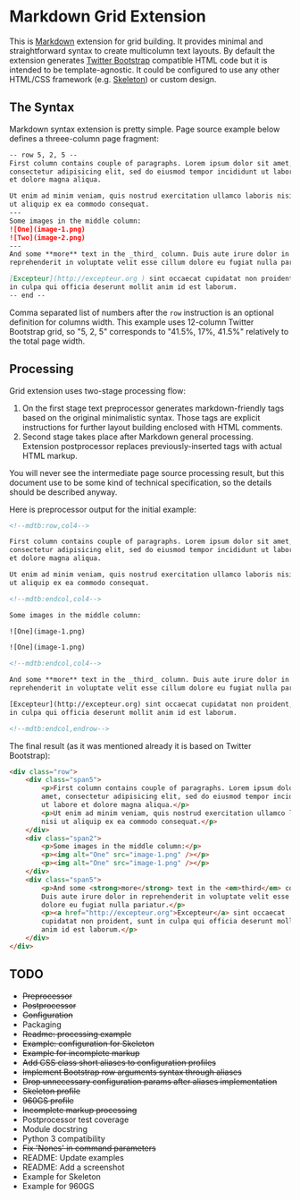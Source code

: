 # Markdown Grid Extension

This is [Markdown](http://daringfireball.net/projects/markdown/) extension
for grid building. It provides minimal and straightforward syntax to create
multicolumn text layouts. By default the extension generates [Twitter
Bootstrap](http://twitter.github.com/bootstrap/) compatible HTML code but
it is intended to be template-agnostic. It could be configured to use any other
HTML/CSS framework (e.g. [Skeleton](http://getskeleton.com)) or custom design.


## The Syntax

Markdown syntax extension is pretty simple. Page source example below defines
a threee-column page fragment:

```markdown
-- row 5, 2, 5 --
First column contains couple of paragraphs. Lorem ipsum dolor sit amet,
consectetur adipisicing elit, sed do eiusmod tempor incididunt ut labore 
et dolore magna aliqua.

Ut enim ad minim veniam, quis nostrud exercitation ullamco laboris nisi 
ut aliquip ex ea commodo consequat.
---
Some images in the middle column:
![One](image-1.png)
![Two](image-2.png)
---
And some **more** text in the _third_ column. Duis aute irure dolor in
reprehenderit in voluptate velit esse cillum dolore eu fugiat nulla pariatur.

[Excepteur](http://excepteur.org ) sint occaecat cupidatat non proident, sunt
in culpa qui officia deserunt mollit anim id est laborum.
-- end --
```

Comma separated list of numbers after the `row` instruction is an optional
definition for columns width. This example uses 12-column Twitter Bootstrap
grid, so "5, 2, 5" corresponds to "41.5%, 17%, 41.5%" relatively to the total
page width.


## Processing

Grid extension uses two-stage processing flow:

1. On the first stage text preprocessor generates markdown-friendly tags based
on the original minimalistic syntax. Those tags are explicit instructions for
further layout building enclosed with HTML comments.
2. Second stage takes place after Markdown general processing. Extension
postprocessor replaces previously-inserted tags with actual HTML markup.

You will never see the intermediate page source processing result, but this
document use to be some kind of technical specification, so the details should
be described anyway.

Here is preprocessor output for the initial example:

```html
<!--mdtb:row,col4-->

First column contains couple of paragraphs. Lorem ipsum dolor sit amet,
consectetur adipisicing elit, sed do eiusmod tempor incididunt ut labore 
et dolore magna aliqua.

Ut enim ad minim veniam, quis nostrud exercitation ullamco laboris nisi 
ut aliquip ex ea commodo consequat.

<!--mdtb:endcol,col4-->

Some images in the middle column:

![One](image-1.png)

![One](image-1.png)

<!--mdtb:endcol,col4-->

And some **more** text in the _third_ column. Duis aute irure dolor in
reprehenderit in voluptate velit esse cillum dolore eu fugiat nulla pariatur.

[Excepteur](http://excepteur.org) sint occaecat cupidatat non proident, sunt
in culpa qui officia deserunt mollit anim id est laborum.

<!--mdtb:endcol,endrow-->
```

The final result (as it was mentioned already it is based on Twitter 
Bootstrap):

```html
<div class="row">
	<div class="span5">
		<p>First column contains couple of paragraphs. Lorem ipsum dolor sit
		amet, consectetur adipisicing elit, sed do eiusmod tempor incididunt
		ut labore et dolore magna aliqua.</p>
		<p>Ut enim ad minim veniam, quis nostrud exercitation ullamco laboris
		nisi ut aliquip ex ea commodo consequat.</p>
	</div>
	<div class="span2">
		<p>Some images in the middle column:</p>
		<p><img alt="One" src="image-1.png" /></p>
		<p><img alt="One" src="image-1.png" /></p>
	</div>
	<div class="span5">
		<p>And some <strong>more</strong> text in the <em>third</em> column.
		Duis aute irure dolor in reprehenderit in voluptate velit esse cillum
		dolore eu fugiat nulla pariatur.</p>
		<p><a href="http://excepteur.org">Excepteur</a> sint occaecat
		cupidatat non proident, sunt in culpa qui officia deserunt mollit 
		anim id est laborum.</p>
	</div>
</div>
```

## TODO

* ~~Preprocessor~~
* ~~Postprocessor~~
* ~~Configuration~~
* Packaging
* ~~Readme: processing example~~
* ~~Example: configuration for Skeleton~~
* ~~Example for incomplete markup~~
* ~~Add CSS class short aliases to configuration profiles~~
* ~~Implement Bootstrap row arguments syntax through aliases~~
* ~~Drop unnecessary configuration params after aliases implementation~~
* ~~Skeleton profile~~
* ~~960GS profile~~
* ~~Incomplete markup processing~~
* Postprocessor test coverage
* Module docstring
* Python 3 compatibility
* ~~Fix 'Nones' in command parameters~~
* README: Update examples
* README: Add a screenshot
* Example for Skeleton
* Example for 960GS
